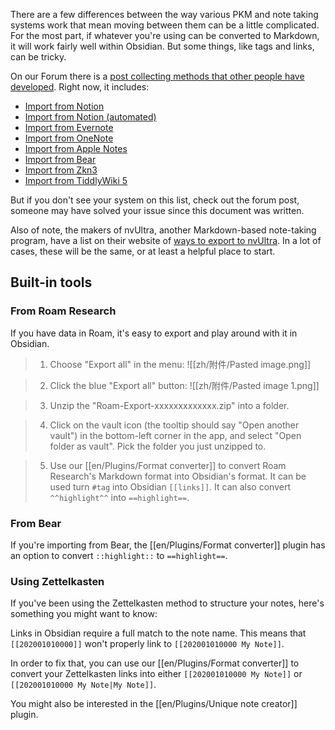 There are a few differences between the way various PKM and note taking systems work that mean moving between them can be a little complicated. For the most part, if whatever you're using can be converted to Markdown, it will work fairly well within Obsidian. But some things, like tags and links, can be tricky.

On our Forum there is a [post collecting methods that other people have developed](https://forum.obsidian.md/t/meta-post-migration-workflows/768). Right now, it includes:

- [Import from Notion](https://forum.obsidian.md/t/import-from-notion/636)
- [Import from Notion (automated)](https://forum.obsidian.md/t/notion-2-obsidian-migration-instructions/2728)
- [Import from Evernote](https://forum.obsidian.md/t/import-from-evernote/108)
- [Import from OneNote](https://forum.obsidian.md/t/new-tool-for-migration-from-onenote-updated-and-improved-version/3055)
- [Import from Apple Notes](https://forum.obsidian.md/t/migrate-from-apple-notes-to-obsidian/732)
- [Import from Bear](https://forum.obsidian.md/t/import-from-bear-app/2284)
- [Import from Zkn3](https://forum.obsidian.md/t/migrating-from-zkn3-to-obsidian-without-losing-your-tags-and-internal-links-documentation/7457)
- [Import from TiddlyWiki 5](https://forum.obsidian.md/t/migrate-from-tiddlywiki-5-to-obsidian/731)

But if you don't see your system on this list, check out the forum post, someone may have solved your issue since this document was written.

Also of note, the makers of nvUltra, another Markdown-based note-taking program, have a list on their website of [ways to export to nvUltra](https://nvultra.com/help/importing). In a lot of cases, these will be the same, or at least a helpful place to start.

## Built-in tools

### From Roam Research

If you have data in Roam, it's easy to export and play around with it in Obsidian.

> 1. Choose "Export all" in the menu:
> ![[zh/附件/Pasted image.png]]

> 2. Click the blue "Export all" button:
> ![[zh/附件/Pasted image 1.png]]

> 3. Unzip the "Roam-Export-xxxxxxxxxxxxx.zip" into a folder.

> 4. Click on the vault icon (the tooltip should say "Open another vault") in the bottom-left corner in the app, and select "Open folder as vault".
> Pick the folder you just unzipped to.

> 5. Use our [[en/Plugins/Format converter]] to convert Roam Research's Markdown format into Obsidian's format.
> It can be used turn `#tag` into Obsidian `[[links]]`.
> It can also convert `^^highlight^^` into `==highlight==`.

### From Bear

If you're importing from Bear, the [[en/Plugins/Format converter]] plugin has an option to convert `::highlight::` to `==highlight==`.

### Using Zettelkasten

If you've been using the Zettelkasten method to structure your notes, here's something you might want to know:

Links in Obsidian require a full match to the note name. This means that `[[202001010000]]` won't properly link to `[[202001010000 My Note]]`.

In order to fix that, you can use our [[en/Plugins/Format converter]] to convert your Zettelkasten links into either `[[202001010000 My Note]]` or `[[202001010000 My Note|My Note]]`.

You might also be interested in the [[en/Plugins/Unique note creator]] plugin.
